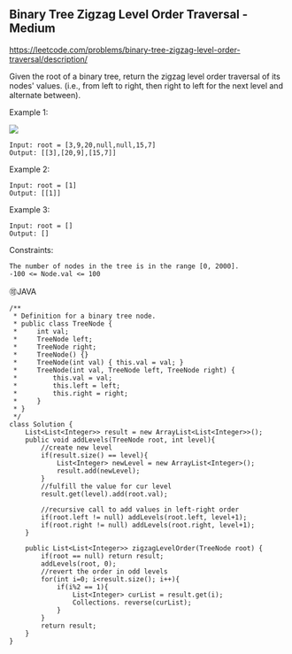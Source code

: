 ## Binary Tree Zigzag Level Order Traversal - Medium
https://leetcode.com/problems/binary-tree-zigzag-level-order-traversal/description/

Given the root of a binary tree, return the zigzag level order traversal of its nodes' values. (i.e., from left to right, then right to left for the next level and alternate between).

 

Example 1:

![](https://assets.leetcode.com/uploads/2021/02/19/tree1.jpg)

    Input: root = [3,9,20,null,null,15,7]
    Output: [[3],[20,9],[15,7]]

Example 2:

    Input: root = [1]
    Output: [[1]]

Example 3:

    Input: root = []
    Output: []

 

Constraints:

    The number of nodes in the tree is in the range [0, 2000].
    -100 <= Node.val <= 100

🉑JAVA

    /**
     * Definition for a binary tree node.
     * public class TreeNode {
     *     int val;
     *     TreeNode left;
     *     TreeNode right;
     *     TreeNode() {}
     *     TreeNode(int val) { this.val = val; }
     *     TreeNode(int val, TreeNode left, TreeNode right) {
     *         this.val = val;
     *         this.left = left;
     *         this.right = right;
     *     }
     * }
     */
    class Solution {
        List<List<Integer>> result = new ArrayList<List<Integer>>();
        public void addLevels(TreeNode root, int level){
            //create new level
            if(result.size() == level){
                List<Integer> newLevel = new ArrayList<Integer>();
                result.add(newLevel);
            }
            //fulfill the value for cur level
            result.get(level).add(root.val);

            //recursive call to add values in left-right order
            if(root.left != null) addLevels(root.left, level+1);
            if(root.right != null) addLevels(root.right, level+1);
        }

        public List<List<Integer>> zigzagLevelOrder(TreeNode root) {
            if(root == null) return result;
            addLevels(root, 0);
            //revert the order in odd levels
            for(int i=0; i<result.size(); i++){
                if(i%2 == 1){
                    List<Integer> curList = result.get(i);
                    Collections. reverse(curList);
                }
            }
            return result;
        }
    }
